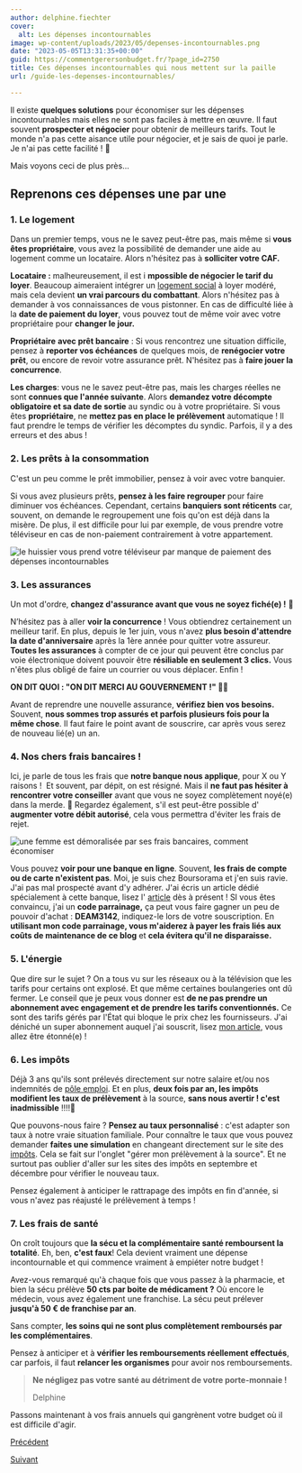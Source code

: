 ```yaml
---
author: delphine.fiechter
cover:
  alt: Les dépenses incontournables
image: wp-content/uploads/2023/05/depenses-incontournables.png
date: "2023-05-05T13:31:35+00:00"
guid: https://commentgerersonbudget.fr/?page_id=2750
title: Ces dépenses incontournables qui nous mettent sur la paille
url: /guide-les-depenses-incontournables/

---
```

Il existe **quelques solutions** pour économiser sur les dépenses incontournables mais elles ne sont pas faciles à mettre en œuvre. Il faut souvent **prospecter et négocier** pour obtenir de meilleurs tarifs. Tout le monde n'a pas cette aisance utile pour négocier, et je sais de quoi je parle. Je n'ai pas cette facilité ! 🤣

Mais voyons ceci de plus près...

## Reprenons ces dépenses une par une

### 1\. Le logement

Dans un premier temps, vous ne le savez peut-être pas, mais même si **vous êtes propriétaire**, vous avez la possibilité de demander une aide au logement comme un locataire. Alors n'hésitez pas à **solliciter votre CAF.**

**Locataire :** malheureusement, il est i **mpossible de négocier le tarif du loyer**. Beaucoup aimeraient intégrer un [logement social](https://www.atd-quartmonde.fr/rapport-inter-associatif-sur-les-difficultes-d-acces-au-parc-social-des-menages-a-faibles-ressources/) à loyer modéré, mais cela devient **un vrai parcours du combattant**. Alors n'hésitez pas à demander à vos connaissances de vous pistonner. En cas de difficulté liée à la **date de paiement du loyer**, vous pouvez tout de même voir avec votre propriétaire pour **changer le jour.**

**Propriétaire** **avec prêt bancaire** : Si vous rencontrez une situation difficile, pensez à **reporter vos échéances** de quelques mois, de **renégocier votre prêt**, ou encore de revoir votre assurance prêt. N'hésitez pas à **faire jouer la concurrence**.

**Les charges**: vous ne le savez peut-être pas, mais les charges réelles ne sont **connues que l'année suivante**. Alors **demandez votre décompte** **obligatoire et sa date de sortie** au syndic ou à votre propriétaire. Si vous êtes **propriétaire**, ne **mettez pas en place le prélèvement** automatique ! Il faut prendre le temps de vérifier les décomptes du syndic. Parfois, il y a des erreurs et des abus !

### 2\. Les prêts à la consommation

C'est un peu comme le prêt immobilier, pensez à voir avec votre banquier.

Si vous avez plusieurs prêts, **pensez à les faire regrouper** pour faire diminuer vos échéances. Cependant, certains **banquiers sont réticents** car, souvent, on demande le regroupement une fois qu'on est déjà dans la misère. De plus, il est difficile pour lui par exemple, de vous prendre votre téléviseur en cas de non-paiement contrairement à votre appartement.

![le huissier vous prend votre téléviseur par manque de paiement des dépenses incontournables](https://commentgerersonbudget.fr/wp-content/uploads/2023/05/huissier-1024x737.png)

### 3\. Les assurances

Un mot d'ordre, **changez d'assurance avant que vous ne soyez fiché(e) !** 📜

N’hésitez pas à aller **voir la concurrence** ! Vous obtiendrez certainement un meilleur tarif. En plus, depuis le 1er juin, vous n'avez **plus besoin d'attendre la date d'anniversaire** après la 1ère année pour quitter votre assureur. **Toutes les assurances** à compter de ce jour qui peuvent être conclus par voie électronique doivent pouvoir être **résiliable en seulement 3 clics.** Vous n'êtes plus obligé de faire un courrier ou vous déplacer. Enfin !

**ON DIT QUOI : "ON DIT MERCI AU GOUVERNEMENT !" 🤣🤣**

Avant de reprendre une nouvelle assurance, **vérifiez bien vos besoins.** Souvent, **nous sommes trop assurés et parfois plusieurs fois pour la même chose**. Il faut faire le point avant de souscrire, car après vous serez de nouveau lié(e) un an.

### 4\. Nos chers frais bancaires !

Ici, je parle de tous les frais que **notre banque nous applique**, pour X ou Y raisons !  Et souvent, par dépit, on est résigné. Mais il **ne faut pas hésiter à rencontrer votre conseiller** avant que vous ne soyez complètement noyé(e) dans la merde. 💩 Regardez également, s'il est peut-être possible d' **augmenter votre débit autorisé**, cela vous permettra d'éviter les frais de rejet.

![une femme est démoralisée par ses frais bancaires, comment économiser](https://commentgerersonbudget.fr/wp-content/uploads/2023/05/frais-bancaires-3-1024x606.png)

Vous pouvez **voir pour une banque en ligne**. Souvent, **les frais de compte ou de carte n'existent pas**. Moi, je suis chez Boursorama et j'en suis ravie. J'ai pas mal prospecté avant d'y adhérer. J'ai écris un article dédié spécialement à cette banque, lisez l' [article](https://commentgerersonbudget.fr/compte-sans-frais-boursorama/ "") dès à présent ! SI vous êtes convaincu, j'ai un **code parrainage,** ça peut vous faire gagner un peu de pouvoir d'achat : **DEAM3142**, indiquez-le lors de votre souscription. En **utilisant mon code parrainage, vous m'aiderez à payer les frais liés aux coûts de maintenance de ce blog** et **cela évitera qu'il ne disparaisse.**

### 5\. L'énergie

Que dire sur le sujet ? On a tous vu sur les réseaux ou à la télévision que les tarifs pour certains ont explosé. Et que même certaines boulangeries ont dû fermer. Le conseil que je peux vous donner est **de ne pas prendre un abonnement avec engagement et de prendre les tarifs conventionnés.** Ce sont des tarifs gérés par l'État qui bloque le prix chez les fournisseurs. J'ai déniché un super abonnement auquel j'ai souscrit, lisez [mon article,](https://commentgerersonbudget.fr/reduire-sa-facture-delectricite/ "") vous allez être étonné(e) !

### 6\. Les impôts

Déjà 3 ans qu'ils sont prélevés directement sur notre salaire et/ou nos indemnités de [pôle emploi](https://www.pole-emploi.fr/candidat/mes-droits-aux-aides-et-allocati/vos-allocations-chomage-et-le-pr.html "pôle empoi"). Et en plus, **deux fois par an, les impôts modifient les taux de prélèvement** à la source, **sans nous avertir ! c'est inadmissible** !!!!😤

Que pouvons-nous faire ? **Pensez au taux personnalisé** : c'est adapter son taux à notre vraie situation familiale. Pour connaître le taux que vous pouvez demander **faites une simulation** en changeant directement sur le site des [impôts](https://www.impots.gouv.fr/accueil "impots"). Cela se fait sur l'onglet "gérer mon prélèvement à la source". Et ne surtout pas oublier d'aller sur les sites des impôts en septembre et décembre pour vérifier le nouveau taux.

Pensez également à anticiper le rattrapage des impôts en fin d'année, si vous n'avez pas réajusté le prélèvement à temps !

### 7\. Les frais de santé

On croît toujours que **la sécu et la complémentaire santé remboursent la totalité**. Eh, ben, **c'est faux**! Cela devient vraiment une dépense incontournable et qui commence vraiment à empiéter notre budget !

Avez-vous remarqué qu'à chaque fois que vous passez à la pharmacie, et bien la sécu prélève **50 cts par boite de médicament ?** Où encore le médecin, vous avez également une franchise. La sécu peut prélever **jusqu'à 50 € de franchise par an**.

Sans compter, **les soins qui ne sont plus complètement remboursés par les complémentaires**.

Pensez à anticiper et à **vérifier les remboursements réellement effectués**, car parfois, il faut **relancer les organismes** pour avoir nos remboursements.

> **Ne négligez pas votre santé au détriment de votre porte-monnaie !**
>
> Delphine

Passons maintenant à vos frais annuels qui gangrènent votre budget où il est difficile d'agir.

[Précédent](https://commentgerersonbudget.fr/guide-les-depenses-indispensables "4- Revoir vos dépenses ! liberez-vous de vos chaînes!")

[Suivant](https://commentgerersonbudget.fr/guide-les-frais-annuels "les frais annuels")
